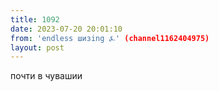 ```yaml
---
title: 1092
date: 2023-07-20 20:01:10
from: 'endless шизing ⍼' (channel1162404975)
layout: post
---
```


почти в чувашии
